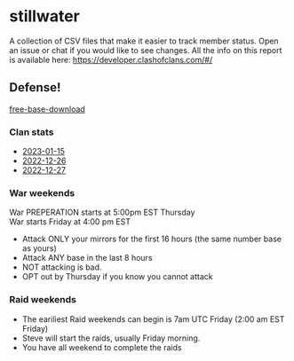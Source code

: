 # stillwater

A collection of CSV files that make it easier to track member status. Open an issue or chat if you would like to see changes. All the info on this report is available here: https://developer.clashofclans.com/#/

## Defense!
[free-base-download](https://www.youtube.com/redirect?event=video_description&redir_token=QUFFLUhqa0JPSzhIQWU3c21nOGZJLU5iT0NTU29sZGdRd3xBQ3Jtc0ttVGN0Z3g5RG1LbHh1aDdNbnk4MzZKV0JNWC1weWVBMDdLdTZHYWZtN2tQckRLWi1TVk1FeGZxWG9uOEFUd3cyOFlBMHlUS2ZpdGpZeVVKTTVYbW5oemd3VmNsalpvRFVpaGVfVXYxQ2tiRVZfdFZETQ&q=https%3A%2F%2Flink.clashofclans.com%2Fen%3Faction%3DOpenLayout%26id%3DTH14%253AHV%253AAAAAAQAAAAI84ugcrucugvt-inmk0czd%26fbclid%3DIwAR0KzUATfYyKhPwz5KDnE_8Dz5WkPJxCOqg32nSAcxxlMEZt5xuBNESC6B8&v=DExmXd5fK8E)

### Clan stats
- [2023-01-15](https://github.com/bonzibonzabi/stillwater/blob/main/2023-01-15.csv)
- [2022-12-26](https://github.com/bonzibonzabi/stillwater/blob/main/2022-12-26.csv)
- [2022-12-27](https://github.com/bonzibonzabi/stillwater/blob/main/2022-12-27.csv)


### War weekends
War PREPERATION starts at 5:00pm EST Thursday  
War starts Friday at 4:00 pm EST
- Attack ONLY your mirrors for the first 16 hours (the same number base as yours)
- Attack ANY base in the last 8 hours
- NOT attacking is bad. 
- OPT out by Thursday if you know you cannot attack
  
### Raid weekends
- The eariliest Raid weekends can begin is 7am UTC Friday (2:00 am EST Friday)
- Steve will start the raids, usually Friday morning. 
- You have all weekend to complete the raids

